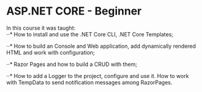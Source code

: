 # ASP.NET CORE - Beginner

In this course it was taught:  
⋅⋅* How to install and use the .NET Core CLI, .NET Core Templates;

⋅⋅* How to build an Console and Web application, add dynamically rendered HTML and work with configuration;

⋅⋅* Razor Pages and how to build a CRUD with them;

⋅⋅* How to add a Logger to the project, configure and use it. How to work with TempData to send notification messages among RazorPages.